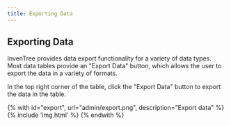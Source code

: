 ```yaml
---
title: Exporting Data
---
```


## Exporting Data

InvenTree provides data export functionality for a variety of data types. Most data tables provide an "Export Data" button, which allows the user to export the data in a variety of formats.

In the top right corner of the table, click the "Export Data" button to export the data in the table.

{% with id="export", url="admin/export.png", description="Export data" %}
{% include 'img.html' %}
{% endwith %}

